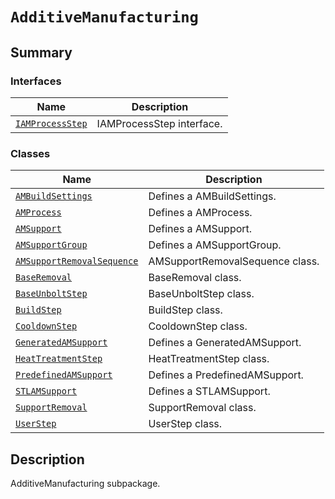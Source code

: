 # `AdditiveManufacturing`

<a id="summary"></a>

## Summary

### Interfaces

| Name | Description |
|------------------------------------------------------------------------------------------------------------------------------------------|-----------------------------|
| [`IAMProcessStep`](IAMProcessStep.md#ansys.mechanical.stubs.v241.Ansys.ACT.Automation.Mechanical.AdditiveManufacturing.IAMProcessStep)   | IAMProcessStep interface.   |

### Classes

| Name | Description |
|----------------------------------------------------------------------------------------------------------------------------------------------------------------------|---------------------------------|
| [`AMBuildSettings`](AMBuildSettings.md#ansys.mechanical.stubs.v241.Ansys.ACT.Automation.Mechanical.AdditiveManufacturing.AMBuildSettings)                            | Defines a AMBuildSettings.      |
| [`AMProcess`](AMProcess.md#ansys.mechanical.stubs.v241.Ansys.ACT.Automation.Mechanical.AdditiveManufacturing.AMProcess)                                              | Defines a AMProcess.            |
| [`AMSupport`](AMSupport.md#ansys.mechanical.stubs.v241.Ansys.ACT.Automation.Mechanical.AdditiveManufacturing.AMSupport)                                              | Defines a AMSupport.            |
| [`AMSupportGroup`](AMSupportGroup.md#ansys.mechanical.stubs.v241.Ansys.ACT.Automation.Mechanical.AdditiveManufacturing.AMSupportGroup)                               | Defines a AMSupportGroup.       |
| [`AMSupportRemovalSequence`](AMSupportRemovalSequence.md#ansys.mechanical.stubs.v241.Ansys.ACT.Automation.Mechanical.AdditiveManufacturing.AMSupportRemovalSequence) | AMSupportRemovalSequence class. |
| [`BaseRemoval`](BaseRemoval.md#ansys.mechanical.stubs.v241.Ansys.ACT.Automation.Mechanical.AdditiveManufacturing.BaseRemoval)                                        | BaseRemoval class.              |
| [`BaseUnboltStep`](BaseUnboltStep.md#ansys.mechanical.stubs.v241.Ansys.ACT.Automation.Mechanical.AdditiveManufacturing.BaseUnboltStep)                               | BaseUnboltStep class.           |
| [`BuildStep`](BuildStep.md#ansys.mechanical.stubs.v241.Ansys.ACT.Automation.Mechanical.AdditiveManufacturing.BuildStep)                                              | BuildStep class.                |
| [`CooldownStep`](CooldownStep.md#ansys.mechanical.stubs.v241.Ansys.ACT.Automation.Mechanical.AdditiveManufacturing.CooldownStep)                                     | CooldownStep class.             |
| [`GeneratedAMSupport`](GeneratedAMSupport.md#ansys.mechanical.stubs.v241.Ansys.ACT.Automation.Mechanical.AdditiveManufacturing.GeneratedAMSupport)                   | Defines a GeneratedAMSupport.   |
| [`HeatTreatmentStep`](HeatTreatmentStep.md#ansys.mechanical.stubs.v241.Ansys.ACT.Automation.Mechanical.AdditiveManufacturing.HeatTreatmentStep)                      | HeatTreatmentStep class.        |
| [`PredefinedAMSupport`](PredefinedAMSupport.md#ansys.mechanical.stubs.v241.Ansys.ACT.Automation.Mechanical.AdditiveManufacturing.PredefinedAMSupport)                | Defines a PredefinedAMSupport.  |
| [`STLAMSupport`](STLAMSupport.md#ansys.mechanical.stubs.v241.Ansys.ACT.Automation.Mechanical.AdditiveManufacturing.STLAMSupport)                                     | Defines a STLAMSupport.         |
| [`SupportRemoval`](SupportRemoval.md#ansys.mechanical.stubs.v241.Ansys.ACT.Automation.Mechanical.AdditiveManufacturing.SupportRemoval)                               | SupportRemoval class.           |
| [`UserStep`](UserStep.md#ansys.mechanical.stubs.v241.Ansys.ACT.Automation.Mechanical.AdditiveManufacturing.UserStep)                                                 | UserStep class.                 |

<a id="description"></a>

## Description

AdditiveManufacturing subpackage.

<!-- !! processed by numpydoc !! -->

